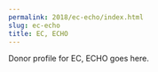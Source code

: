 ```yaml
---
permalink: 2018/ec-echo/index.html
slug: ec-echo
title: EC, ECHO
---
```


Donor profile for EC, ECHO goes here.
